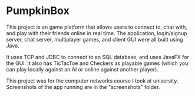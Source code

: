 # PumpkinBox

This project is an game platform that allows users to connect to, chat with, and play with their friends online in real time.
The application, login/signup server, chat server, multiplayer games, and client GUI were all built using Java.

It uses TCP and JDBC to connect to an SQL database, and uses JavaFX for the GUI. It also has TicTacToe and Checkers as playable games (which you can play locally against an AI or online against another player).

This project was for the computer networks course I took at university.
Screenshots of the app running are in the "screenshots" folder.

